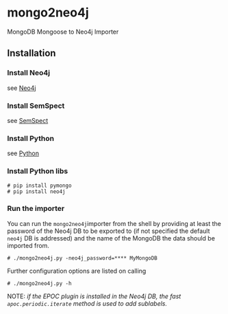 # mongo2neo4j
MongoDB Mongoose to Neo4j Importer

## Installation

### Install Neo4j

see [Neo4j](https://neo4j.com/)

### Install SemSpect

see [SemSpect](https://www.semspect.de/)

### Install Python

see [Python](https://python.org/)

### Install Python libs

```
# pip install pymongo
# pip install neo4j
```

### Run the importer

You can run the `mongo2neo4j`importer from the shell by providing at least the password of the Neo4j DB to be exported to (if not specified the default `neo4j` DB is addressed) and the name of the MongoDB the data should be imported from.

```
# ./mongo2neo4j.py -neo4j_password=**** MyMongoDB
```

Further configuration options are listed on calling

```
# ./mongo2neo4j.py -h
```

NOTE: *if the EPOC plugin is installed in the Neo4j DB, the fast `apoc.periodic.iterate` method is used to add sublabels.*
